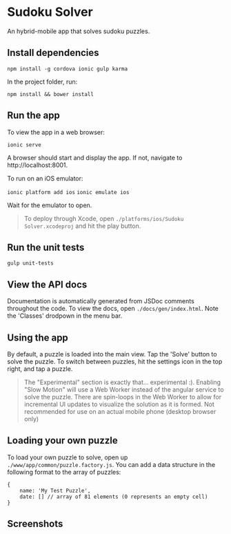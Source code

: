 # Sudoku Solver

An hybrid-mobile app that solves sudoku puzzles.

## Install dependencies

`npm install -g cordova ionic gulp karma`

In the project folder, run:

`npm install && bower install`

## Run the app

To view the app in a web browser:

`ionic serve`

A browser should start and display the app. If not, navigate to http://localhost:8001.

To run on an iOS emulator:

`ionic platform add ios`
`ionic emulate ios`

Wait for the emulator to open.

> To deploy through Xcode, open `./platforms/ios/Sudoku Solver.xcodeproj` and hit the play button.

## Run the unit tests

`gulp unit-tests`

## View the API docs

Documentation is automatically generated from JSDoc comments throughout the code. To view the docs, open `./docs/gen/index.html`. Note the 'Classes' drodpown in the menu bar.

## Using the app

By default, a puzzle is loaded into the main view. Tap the 'Solve' button to solve the puzzle. To switch between puzzles, hit the settings icon in the top right, and tap a puzzle.

> The "Experimental" section is exactly that... experimental :). Enabling "Slow Motion" will use a Web Worker instead of the angular service to solve the puzzle. There are spin-loops in the Web Worker to allow for incremental UI updates to visualize the solution as it is formed. Not recommended for use on an actual mobile phone (desktop browser only)

## Loading your own puzzle

To load your own puzzle to solve, open up `./www/app/common/puzzle.factory.js`. You can add a data structure in the following format to the array of puzzles:

```
{
    name: 'My Test Puzzle',
    date: [] // array of 81 elements (0 represents an empty cell)
}
```

## Screenshots